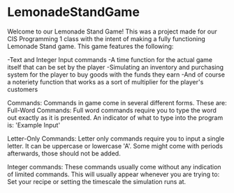 # LemonadeStandGame

Welcome to our Lemonade Stand Game! This was a project made for our CIS Programming 1 class with the intent of making a fully functioning Lemonade Stand game. 
This game features the following:

-Text and Integer Input commands
-A time function for the actual game itself that can be set by the player
-Simulating an inventory and purchasing system for the player to buy goods with the funds they earn
-And of course a noteriety function that works as a sort of multiplier for the player's customers

Commands:
Commands in game come in several different forms. These are:
Full-Word Commands: Full word commands require you to type the word out exactly as it is presented. 
An indicator of what to type into the program is: 'Example Input'

Letter-Only Commands: Letter only commands require you to input a single letter. It can be uppercase or lowercase 'A'. 
Some might come with periods afterwards, those should not be added.

Integer commands: These commands usually come without any indication of limited commands. 
This will usually appear whenever you are trying to: Set your recipe or setting the timescale the simulation runs at.

